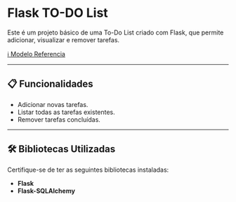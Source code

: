 
# Flask TO-DO List

Este é um projeto básico de uma To-Do List criado com Flask, que permite adicionar, visualizar e remover tarefas.

[ℹ️ Modelo Referencia](https://flask.io/new)

---

## 📋 Funcionalidades

- Adicionar novas tarefas.
- Listar todas as tarefas existentes.
- Remover tarefas concluídas.

---

## 🛠️ Bibliotecas Utilizadas

Certifique-se de ter as seguintes bibliotecas instaladas:

- **Flask**
- **Flask-SQLAlchemy**

